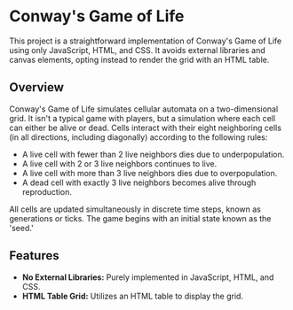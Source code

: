 # Conway's Game of Life

This project is a straightforward implementation of Conway's Game of Life using only JavaScript, HTML, and CSS. It avoids external libraries and canvas elements, opting instead to render the grid with an HTML table.

## Overview

Conway's Game of Life simulates cellular automata on a two-dimensional grid. It isn't a typical game with players, but a simulation where each cell can either be alive or dead. Cells interact with their eight neighboring cells (in all directions, including diagonally) according to the following rules:

- A live cell with fewer than 2 live neighbors dies due to underpopulation.
- A live cell with 2 or 3 live neighbors continues to live.
- A live cell with more than 3 live neighbors dies due to overpopulation.
- A dead cell with exactly 3 live neighbors becomes alive through reproduction.

All cells are updated simultaneously in discrete time steps, known as generations or ticks. The game begins with an initial state known as the 'seed.'

## Features

- **No External Libraries:** Purely implemented in JavaScript, HTML, and CSS.
- **HTML Table Grid:** Utilizes an HTML table to display the grid.
